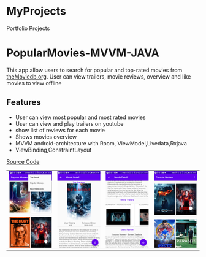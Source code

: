 # MyProjects
Portfolio Projects

# PopularMovies-MVVM-JAVA
This app allow users to search for popular and top-rated movies from [theMoviedb.org](https://www.themoviedb.org/). User can view trailers, movie reviews, overview and like movies to view offline

## Features
* User can view  most popular and most rated movies
* User can view and play trailers on youtube
* show list of reviews for each movie
* Shows movies overview
* MVVM android-architecture with Room, ViewModel,Livedata,Rxjava
* ViewBinding,ConstraintLayout

[Source Code](https://github.com/kulloveth/PopularMovies)

<table>
<tr>
<td>

 <img src =  "https://github.com/kulloveth/PopularMovies/blob/master/screenshots/popular.png"/>

 </td>
 <td>

 <img src ="https://github.com/kulloveth/PopularMovies/blob/master/screenshots/detail.png"/>

 </td>

   <td>
<img src = "https://github.com/kulloveth/PopularMovies/blob/master/screenshots/trailers.png" />
  </td>
  <td>
  <img src = "movies.png"/>
</td>
    </tr>
</table>

  

 

